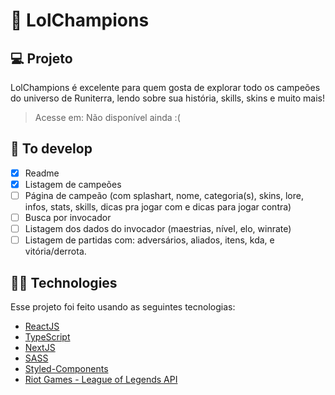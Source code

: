 # 👑 LolChampions

## 💻 Projeto

LolChampions é excelente para quem gosta de explorar todo os campeões do universo de Runiterra, lendo sobre sua história, skills, skins e muito mais!
> Acesse em: Não disponível ainda :(

## 🧠 To develop
- [x] Readme
- [x] Listagem de campeões
- [ ] Página de campeão (com splashart, nome, categoria(s), skins, lore, infos, stats, skills, dicas pra jogar com e dicas para jogar contra)
- [ ] Busca por invocador
- [ ] Listagem dos dados do invocador (maestrias, nível, elo, winrate)
- [ ] Listagem de partidas com: adversários, aliados, itens, kda, e vitória/derrota.

## 👩‍💻 Technologies

Esse projeto foi feito usando as seguintes tecnologias: 
- [ReactJS](https://reactjs.org)
- [TypeScript](https://www.typescriptlang.org/)
- [NextJS](https://nextjs.org/)
- [SASS](https://sass-lang.com/)
- [Styled-Components](https://styled-components.com/)
- [Riot Games - League of Legends API](https://developer.riotgames.com/docs/lol)
